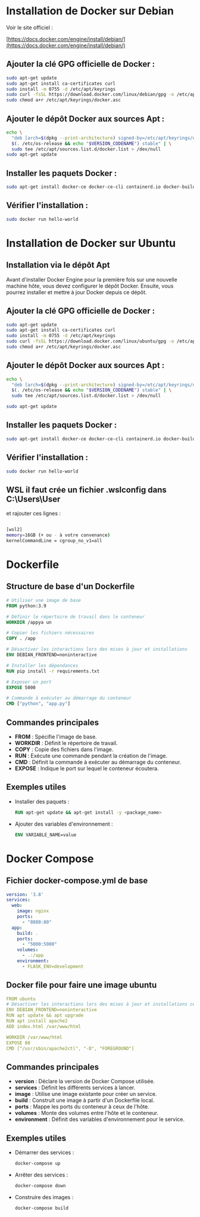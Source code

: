 # Installation de Docker sur Debian

Voir le site officiel :

[https://docs.docker.com/engine/install/debian/](https://docs.docker.com/engine/install/debian/)

## Ajouter la clé GPG officielle de Docker :

```bash
sudo apt-get update
sudo apt-get install ca-certificates curl
sudo install -m 0755 -d /etc/apt/keyrings
sudo curl -fsSL https://download.docker.com/linux/debian/gpg -o /etc/apt/keyrings/docker.asc
sudo chmod a+r /etc/apt/keyrings/docker.asc
```

## Ajouter le dépôt Docker aux sources Apt :

```bash
echo \
  "deb [arch=$(dpkg --print-architecture) signed-by=/etc/apt/keyrings/docker.asc] https://download.docker.com/linux/debian \
  $(. /etc/os-release && echo "$VERSION_CODENAME") stable" | \
  sudo tee /etc/apt/sources.list.d/docker.list > /dev/null
sudo apt-get update
```

## Installer les paquets Docker :

```bash
sudo apt-get install docker-ce docker-ce-cli containerd.io docker-buildx-plugin docker-compose-plugin
```

## Vérifier l'installation :

```bash
sudo docker run hello-world
```

# Installation de Docker sur Ubuntu

## Installation via le dépôt Apt
Avant d'installer Docker Engine pour la première fois sur une nouvelle machine hôte, vous devez configurer le dépôt Docker. Ensuite, vous pourrez installer et mettre à jour Docker depuis ce dépôt.

## Ajouter la clé GPG officielle de Docker :

```bash
sudo apt-get update
sudo apt-get install ca-certificates curl
sudo install -m 0755 -d /etc/apt/keyrings
sudo curl -fsSL https://download.docker.com/linux/ubuntu/gpg -o /etc/apt/keyrings/docker.asc
sudo chmod a+r /etc/apt/keyrings/docker.asc
```

## Ajouter le dépôt Docker aux sources Apt :

```bash
echo \
  "deb [arch=$(dpkg --print-architecture) signed-by=/etc/apt/keyrings/docker.asc] https://download.docker.com/linux/ubuntu \
  $(. /etc/os-release && echo "$VERSION_CODENAME") stable" | \
  sudo tee /etc/apt/sources.list.d/docker.list > /dev/null

sudo apt-get update
```

## Installer les paquets Docker :

```bash
sudo apt-get install docker-ce docker-ce-cli containerd.io docker-buildx-plugin docker-compose-plugin
```

## Vérifier l'installation :

```bash
sudo docker run hello-world
```


## WSL il faut crée un fichier .wslconfig dans C:\Users\User
et rajouter ces lignes :

```bash

[wsl2]
memory=16GB (+ ou - à votre convenance)
kernelCommandLine = cgroup_no_v1=all

```
# Dockerfile

## Structure de base d'un Dockerfile

```Dockerfile
# Utiliser une image de base
FROM python:3.9

# Définir le répertoire de travail dans le conteneur
WORKDIR /appya un

# Copier les fichiers nécessaires
COPY . /app

# Désactiver les interactions lors des mises à jour et installations
ENV DEBIAN_FRONTEND=noninteractive

# Installer les dépendances
RUN pip install -r requirements.txt

# Exposer un port
EXPOSE 5000

# Commande à exécuter au démarrage du conteneur
CMD ["python", "app.py"]
```

## Commandes principales

- **FROM** : Spécifie l'image de base.
- **WORKDIR** : Définit le répertoire de travail.
- **COPY** : Copie des fichiers dans l'image.
- **RUN** : Exécute une commande pendant la création de l'image.
- **CMD** : Définit la commande à exécuter au démarrage du conteneur.
- **EXPOSE** : Indique le port sur lequel le conteneur écoutera.

## Exemples utiles

- Installer des paquets :
  ```Dockerfile
  RUN apt-get update && apt-get install -y <package_name>
  ```

- Ajouter des variables d'environnement :
  ```Dockerfile
  ENV VARIABLE_NAME=value
  ```

# Docker Compose

## Fichier docker-compose.yml de base

```yaml
version: '3.8'
services:
  web:
    image: nginx
    ports:
      - "8080:80"
  app:
    build: .
    ports:
      - "5000:5000"
    volumes:
      - .:/app
    environment:
      - FLASK_ENV=development
```
## Docker file pour faire une image ubuntu
```yaml
FROM ubuntu
# Désactiver les interactions lors des mises à jour et installations cela evite de mettre les -y
ENV DEBIAN_FRONTEND=noninteractive
RUN apt update && apt upgrade
RUN apt install apache2
ADD index.html /var/www/html

WORKDIR /var/www/html
EXPOSE 80
CMD ["/usr/sbin/apache2ctl", "-D", "FOREGROUND"]
```

## Commandes principales

- **version** : Déclare la version de Docker Compose utilisée.
- **services** : Définit les différents services à lancer.
- **image** : Utilise une image existante pour créer un service.
- **build** : Construit une image à partir d'un Dockerfile local.
- **ports** : Mappe les ports du conteneur à ceux de l'hôte.
- **volumes** : Monte des volumes entre l'hôte et le conteneur.
- **environment** : Définit des variables d'environnement pour le service.

## Exemples utiles

- Démarrer des services :
  ```bash
  docker-compose up
  ```

- Arrêter des services :
  ```bash
  docker-compose down
  ```

- Construire des images :
  ```bash
  docker-compose build
  ```

